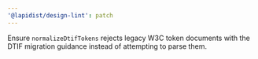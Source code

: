 ```yaml
---
'@lapidist/design-lint': patch
---
```


Ensure `normalizeDtifTokens` rejects legacy W3C token documents with the DTIF migration guidance instead of attempting to parse them.
